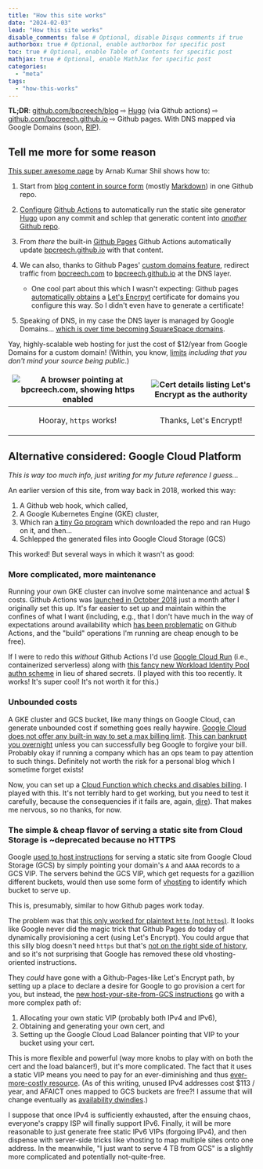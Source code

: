 ```yaml
---
title: "How this site works"
date: "2024-02-03"
lead: "How this site works"
disable_comments: false # Optional, disable Disqus comments if true
authorbox: true # Optional, enable authorbox for specific post
toc: true # Optional, enable Table of Contents for specific post
mathjax: true # Optional, enable MathJax for specific post
categories:
  - "meta"
tags:
  - "how-this-works"
---
```


**TL;DR**: [github.com/bpcreech/blog](https://github.com/bpcreech/blog) ⇨
[Hugo](https://gohugo.io/) (via Github actions) ⇨
[github.com/bpcreech.github.io](https://github.com/bpcreech.github.io) ⇨ Github
pages. With DNS mapped via Google Domains (soon,
[RIP](https://blog.pragmaticengineer.com/google-domains-to-shut-down)).

<!--more-->

## Tell me more for some reason

[This super awesome page](https://ruddra.com/hugo-deploy-static-page-using-github-actions/)
by Arnab Kumar Shil shows how to:

1. Start from [blog content in source form](https://github.com/bpcreech/blog)
   (mostly [Markdown](https://www.markdownguide.org/)) in one Github repo.
2. [Configure](https://github.com/bpcreech/blog/blob/main/.github/workflows/publish.yaml)
   [Github Actions](https://github.com/features/actions) to automatically run
   the static site generator [Hugo](https://gohugo.io/) upon any commit and
   schlep that generatic content into
   [_another_ Github repo](https://github.com/bpcreech/bpcreech.github.io).
3. From _there_ the built-in [Github Pages](https://pages.github.com/) Github
   Actions automatically update [bpcreech.github.io](https://bpcreech.github.io)
   with that content.
4. We can also, thanks to Github Pages'
   [custom domains feature](https://docs.github.com/en/pages/configuring-a-custom-domain-for-your-github-pages-site/about-custom-domains-and-github-pages),
   redirect traffic from [bpcreech.com](https://bpcreech.com) to
   [bpcreech.github.io](https://bpcreech.github.io) at the DNS layer.

   - One cool part about this which I wasn't expecting: Github pages
     [automatically obtains](https://docs.github.com/en/pages/getting-started-with-github-pages/securing-your-github-pages-site-with-https)
     a [Let's Encrpyt](https://letsencrypt.org/) certificate for domains you
     configure this way. So I didn't even have to generate a certificate!

5. Speaking of DNS, in my case the DNS layer is managed by Google Domains...
   [which is over time becoming SquareSpace domains](https://blog.pragmaticengineer.com/google-domains-to-shut-down).

Yay, highly-scalable web hosting for just the cost of $12/year from Google
Domains for a custom domain! (Within, you know,
[limits](https://docs.github.com/en/pages/getting-started-with-github-pages/about-github-pages)
_including that you don't mind your source being public_.)

<div>

<style>
table, td, th {
   border: none!important;
}
</style>

| ![A browser pointing at bpcreech.com, showing https enabled](/img/i-can-has-https.png) | ![Cert details listing Let's Encrypt as the authority](/img/lets-encrypt.png) |
| -------------------------------------------------------------------------------------- | ----------------------------------------------------------------------------- |
| <p style="text-align: center;">Hooray, `https` works!</p>                              | <p style="text-align: center;">Thanks, Let's Encrypt!</p>                     |

</div>

## Alternative considered: Google Cloud Platform

_This is way too much info, just writing for my future reference I guess..._

An earlier version of this site, from way back in 2018, worked this way:

1. A Github web hook, which called,
2. A Google Kubernetes Engine (GKE) cluster,
3. Which ran [a tiny Go program](https://github.com/bpcreech/hugohook) which
   downloaded the repo and ran Hugo on it, and then...
4. Schlepped the generated files into Google Cloud Storage (GCS)

This worked! But several ways in which it wasn't as good:

### More complicated, more maintenance

Running your own GKE cluster can involve some maintenance and actual $ costs.
Github Actions was
[launched in October 2018](https://techcrunch.com/2018/10/16/github-launches-actions-its-workflow-automation-tool)
just a month after I originally set this up. It's far easier to set up and
maintain within the confines of what I want (including, e.g., that I don't have
much in the way of expectations around availability which
[has been problematic](https://www.githubstatus.com/history) on Github Actions,
and the "build" operations I'm running are cheap enough to be free).

If I were to redo this _without_ Github Actions I'd use
[Google Cloud Run](https://cloud.google.com/run) (i.e., containerized
serverless) along with
[this fancy new Workload Identity Pool authn scheme](https://github.com/google-github-actions/auth?tab=readme-ov-file#direct-wif)
in lieu of shared secrets. (I played with this too recently. It works! It's
super cool! It's not worth it for this.)

### Unbounded costs

A GKE cluster and GCS bucket, like many things on Google Cloud, can generate
unbounded cost if something goes really haywire.
[Google Cloud does not offer any built-in way to set a max billing limit](https://stackoverflow.com/questions/27616776/how-do-i-set-a-cost-limit-in-google-developers-console).
[This can bankrupt you overnight](https://news.ycombinator.com/item?id=25372336)
unless you can successfully beg Google to forgive your bill. Probably okay if
running a company which has an ops team to pay attention to such things.
Definitely not worth the risk for a personal blog which I sometime forget
exists!

Now, you can set up a
[Cloud Function which checks and disables billing](https://cloud.google.com/billing/docs/how-to/notify).
I played with this. It's not terribly hard to get working, but you need to test
it carefully, because the consequencies if it fails are, again,
[dire](https://news.ycombinator.com/item?id=25372336)). That makes me nervous,
so no thanks, for now.

### The simple & cheap flavor of serving a static site from Cloud Storage is ~deprecated because no HTTPS

Google
[used to host instructions](https://web.archive.org/web/20180112010509/https://cloud.google.com/storage/docs/hosting-static-website)
for serving a static site from Google Cloud Storage (GCS) by simply pointing
your domain's `A` and `AAAA` records to a GCS VIP. The servers behind the GCS
VIP, which get requests for a gazillion different buckets, would then use some
form of [vhosting](https://en.wikipedia.org/wiki/Virtual_hosting) to identify
which bucket to serve up.

This is, presumably, similar to how Github pages work today.

The problem was that
[this only worked for plaintext `http` (not `https`)](https://web.archive.org/web/20170327185149/https://cloud.google.com/storage/docs/static-website#https).
It looks like Google never did the magic trick that Github Pages do today of
dynamically provisioning a cert (using Let's Encrypt). You could argue that this
silly blog doesn't need `https` but that's
[not on the right side of history](https://blog.chromium.org/2023/08/towards-https-by-default.html),
and so it's not surprising that Google has removed these old vhosting-oriented
instructions.

They _could_ have gone with a Github-Pages-like Let's Encrypt path, by setting
up a place to declare a desire for Google to go provision a cert for you, but
instead, the
[new host-your-site-from-GCS instructions](https://cloud.google.com/storage/docs/hosting-static-website)
go with a more complex path of:

1. Allocating your own static VIP (probably both IPv4 and IPv6),
2. Obtaining and generating your own cert, and
3. Setting up the Google Cloud Load Balancer pointing that VIP to your bucket
   using your cert.

This is more flexible and powerful (way more knobs to play with on both the cert
and the load balancer!), but it's more complicated. The fact that it uses a
static VIP means you need to pay for an ever-diminishing and thus
[ever-more-costly resource](https://cloud.google.com/vpc/network-pricing#ipaddress).
(As of this writing, unused IPv4 addresses cost $113 / year, and AFAICT ones
mapped to GCS buckets are free?! I assume that will change eventually as
[availability dwindles](https://ipv4.potaroo.net/).)

I suppose that once IPv4 is sufficiently exhausted, after the ensuing chaos,
everyone's crappy ISP will finally support IPv6. Finally, it will be more
reasonable to just generate free static IPv6 VIPs (forgoing IPv4), and then
dispense with server-side tricks like vhosting to map multiple sites onto one
address. In the meanwhile, "I just want to serve 4 TB from GCS" is a slightly
more complicated and potentially not-quite-free.
